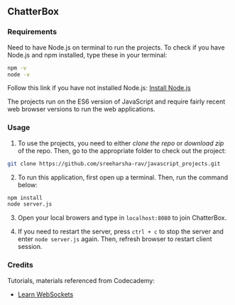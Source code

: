 ## ChatterBox
<!-- Project Description-->


<!-- Image GIF of Project -->


### Requirements
Need to have Node.js on terminal to run the projects. 
To check if you have Node.js and npm installed, type these in your terminal:
```bash
npm -v
node -v
```
Follow this link if you have not installed Node.js: [Install Node.js](https://nodejs.org/en)

The projects run on the ES6 version of JavaScript and require fairly recent web browser versions to run the web applications.

### Usage
<!-- Usage instructions -->
1. To use the projects, you need to either *clone the repo* or *download zip* of the repo. Then, go to the appropriate folder to check out the project:
```bash
git clone https://github.com/sreeharsha-rav/javascript_projects.git
``` 

2. To run this application, first open up a terminal. Then, run the command below:
```bash
npm install
node server.js
```

3. Open your local browers and type in ```localhost:8080``` to join ChatterBox.

4. If you need to restart the server, press ```ctrl + c``` to stop the server and enter ```node server.js``` again. Then, refresh browser to restart client session.

### Credits
<!-- Credits and References -->

Tutorials, materials referenced from Codecademy:
- [Learn WebSockets](https://www.codecademy.com/learn/learn-websockets)
